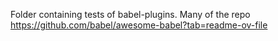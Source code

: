 Folder containing tests of babel-plugins.
Many of the repo https://github.com/babel/awesome-babel?tab=readme-ov-file